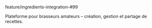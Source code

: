 feature/ingredients-integration-#99

Plateforme pour brasseurs amateurs – création, gestion et partage de recettes.

